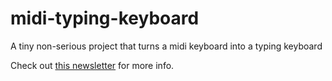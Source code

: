 # midi-typing-keyboard
A tiny non-serious project that turns a midi keyboard into a typing keyboard

Check out [this newsletter](https://www.getrevue.co/profile/shift-happens/issues/the-italian-senate-survival-manual-151502) for more info.
